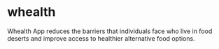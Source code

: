# whealth
Whealth App reduces the barriers that individuals face who live in food deserts and improve access to healthier alternative food options.

